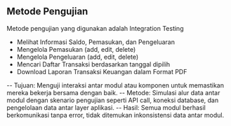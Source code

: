 ## Metode Pengujian
Metode pengujian yang digunakan adalah Integration Testing

- Melihat Informasi Saldo, Pemasukan, dan Pengeluaran
- Mengelola Pemasukan (add, edit, delete)
- Mengelola Pengeluaran (add, edit, delete)
- Mencari Daftar Transaksi berdasarkan tanggal dipilih
- Download Laporan Transaksi Keuangan dalam Format PDF
  
-- Tujuan: Menguji interaksi antar modul atau komponen untuk memastikan mereka bekerja bersama dengan baik.
-- Metode: Simulasi alur data antar modul dengan skenario pengujian seperti API call, koneksi database, dan pengelolaan data antar layer aplikasi.
-- Hasil: Semua modul berhasil berkomunikasi tanpa error, tidak ditemukan inkonsistensi data antar modul.
